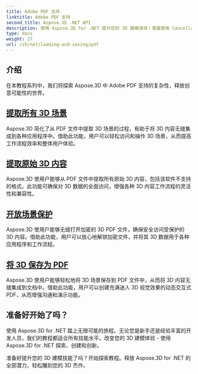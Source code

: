 ```yaml
---
title: Adobe PDF 支持
linktitle: Adobe PDF 支持
second_title: Aspose.3D .NET API
description: 使用 Aspose.3D for .NET 提升您的 3D 建模游戏！掌握使用 CancellationToken 的高效加载和保存技术。立即探索！
type: docs
weight: 27
url: /zh/net/loading-and-saving/pdf
---
```

## 介绍

在本教程系列中，我们将探索 Aspose.3D 中 Adobe PDF 支持的复杂性，释放创意可能性的世界。

## [提取所有 3D 场景](extract-all-3d-scenes)

Aspose.3D 简化了从 PDF 文件中提取 3D 场景的过程，有助于将 3D 内容无缝集成到各种应用程序中。借助此功能，用户可以轻松访问和操作 3D 场景，从而提高工作流程效率和整体用户体验。

## [提取原始 3D 内容](extract-raw-3d-contents)

Aspose.3D 使用户能够从 PDF 文件中提取所有原始 3D 内容，包括该软件不支持的格式。此功能可确保对 3D 数据的全面访问，增强各种 3D 内容工作流程的灵活性和兼容性。

## [开放场景保护](open-scene-protected)

Aspose.3D 使用户能够无缝打开加密的 3D PDF 文件，确保安全访问受保护的 3D 内容。借助此功能，用户可以放心地解锁加密文件，并将其 3D 数据用于各种应用程序和工作流程。

## [将 3D 保存为 PDF](save-3d-in-pdf)

Aspose.3D 使用户能够轻松地将 3D 场景保存到 PDF 文件中，从而将 3D 内容无缝集成到文档中。借助此功能，用户可以创建充满迷人 3D 视觉效果的动态交互式 PDF，从而增强沟通和演示功能。


## 准备好开始了吗？

使用 Aspose.3D for .NET 踏上无限可能的旅程。无论您是新手还是经验丰富的开发人员，我们的教程都适合所有技能水平。改变您的 3D 建模体验 - 使用 Aspose.3D for .NET 探索、创建和创新。

准备好提升您的 3D 建模技能了吗？开始探索教程。释放 Aspose.3D for .NET 的全部潜力，轻松雕刻您的 3D 杰作。
